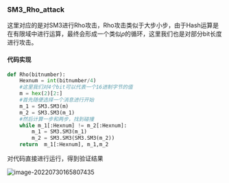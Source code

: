 ### SM3_Rho_attack

这里对应的是对SM3进行Rho攻击，Rho攻击类似于大步小步，由于Hash运算是在有限域中进行运算，最终会形成一个类似$\rho$的循环，这里我们也是对部分bit长度进行攻击。

#### 代码实现

```python
def Rho(bitnumber):
    Hexnum = int(bitnumber/4)
    #这里我们对4个bit可以代表一个16进制字节的值
    m = hex(2)[2:]
    #首先随便选择一个消息进行开始
    m_1 = SM3.SM3(m)
    m_2 = SM3.SM3(m_1)
    #然后计算一步和两步，找到碰撞
    while m_1[:Hexnum] != m_2[:Hexnum]:
        m_1 = SM3.SM3(m_1)
        m_2 = SM3.SM3(SM3.SM3(m_2))
    return  m_1[:Hexnum], m_1,m_2

```



对代码直接进行运行，得到验证结果

![image-20220730165807435]([C:\Users\lc-lzq\AppData\Roaming\Typora\typora-user-images\image-20220730165807435.png](https://github.com/sdu-lzq/Innovation-practice-homework/blob/main/image/image-20220730165807435.png))
